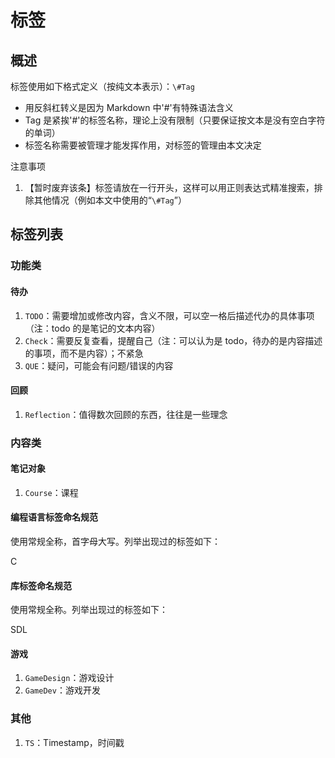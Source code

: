 # 标签


## 概述
标签使用如下格式定义（按纯文本表示）：`\#Tag`
* 用反斜杠转义是因为 Markdown 中'#'有特殊语法含义
* Tag 是紧挨'#'的标签名称，理论上没有限制（只要保证按文本是没有空白字符的单词）
* 标签名称需要被管理才能发挥作用，对标签的管理由本文决定

注意事项
1. 【暂时废弃该条】标签请放在一行开头，这样可以用正则表达式精准搜索，排除其他情况（例如本文中使用的“`\#Tag`”）

## 标签列表
### 功能类
#### 待办
1. `TODO`：需要增加或修改内容，含义不限，可以空一格后描述代办的具体事项（注：todo 的是笔记的文本内容）
2. `Check`：需要反复查看，提醒自己（注：可以认为是 todo，待办的是内容描述的事项，而不是内容）；不紧急
3. `QUE`：疑问，可能会有问题/错误的内容

#### 回顾
1. `Reflection`：值得数次回顾的东西，往往是一些理念

### 内容类
#### 笔记对象
1. `Course`：课程

#### 编程语言标签命名规范
使用常规全称，首字母大写。列举出现过的标签如下：

C

#### 库标签命名规范
使用常规全称。列举出现过的标签如下：

SDL

#### 游戏
1. `GameDesign`：游戏设计
2. `GameDev`：游戏开发

### 其他
1. `TS`：Timestamp，时间戳
